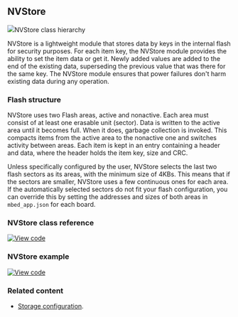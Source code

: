 ## NVStore

<span class="images">![](http://os-doc-builder.test.mbed.com/docs/development/mbed-os-api-doxy/class_n_v_store.png)<span>NVStore class hierarchy</span></span>

NVStore is a lightweight module that stores data by keys in the internal flash for security purposes. For each item key, the NVStore module provides the ability to set the item data or get it. Newly added values are added to the end of the existing data, superseding the previous value that was there for the same key. The NVStore module ensures that power failures don't harm existing data during any operation.

### Flash structure

NVStore uses two Flash areas, active and nonactive. Each area must consist of at least one erasable unit (sector). Data is written to the active area until it becomes full. When it does, garbage collection is invoked. This compacts items from the active area to the nonactive one and switches activity between areas. Each item is kept in an entry containing a header and data, where the header holds the item key, size and CRC.

Unless specifically configured by the user, NVStore selects the last two flash sectors as its areas, with the minimum size of 4KBs. This means that if the sectors are smaller, NVStore uses a few continuous ones for each area. If the automatically selected sectors do not fit your flash configuration, you can override this by setting the addresses and sizes of both areas in `mbed_app.json` for each board.

### NVStore class reference

[![View code](https://www.mbed.com/embed/?type=library)](http://os-doc-builder.test.mbed.com/docs/development/mbed-os-api-doxy/class_n_v_store.html)

### NVStore example

[![View code](https://www.mbed.com/embed/?url=https://os.mbed.com/teams/mbed-os-examples/code/mbed-os-example-nvstore/)](https://os.mbed.com/teams/mbed-os-examples/code/mbed-os-example-nvstore/file/1ca7002f733f/main.cpp)

### Related content

- [Storage configuration](/docs/development/reference/configuration-storage.html).
